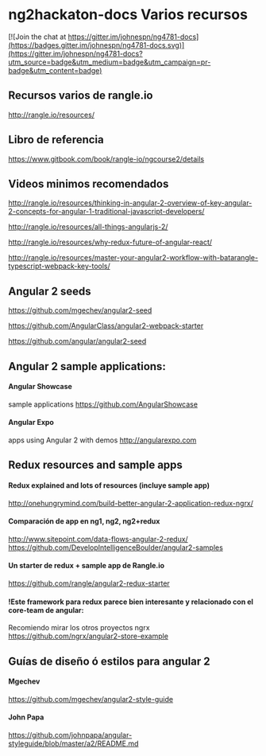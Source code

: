 # ng2hackaton-docs Varios recursos 

[![Join the chat at https://gitter.im/johnespn/ng4781-docs](https://badges.gitter.im/johnespn/ng4781-docs.svg)](https://gitter.im/johnespn/ng4781-docs?utm_source=badge&utm_medium=badge&utm_campaign=pr-badge&utm_content=badge)

## Recursos varios de rangle.io
http://rangle.io/resources/

## Libro de referencia
https://www.gitbook.com/book/rangle-io/ngcourse2/details


## Videos minimos recomendados

http://rangle.io/resources/thinking-in-angular-2-overview-of-key-angular-2-concepts-for-angular-1-traditional-javascript-developers/

http://rangle.io/resources/all-things-angularjs-2/

http://rangle.io/resources/why-redux-future-of-angular-react/

http://rangle.io/resources/master-your-angular2-workflow-with-batarangle-typescript-webpack-key-tools/

## Angular 2 seeds

https://github.com/mgechev/angular2-seed

https://github.com/AngularClass/angular2-webpack-starter

https://github.com/angular/angular2-seed

## Angular 2 sample applications:

#### Angular Showcase

sample applications
https://github.com/AngularShowcase

#### Angular Expo

apps using Angular 2 with demos
http://angularexpo.com

## Redux resources and sample apps

#### Redux explained and lots of resources (incluye sample app)
http://onehungrymind.com/build-better-angular-2-application-redux-ngrx/

#### Comparación de app en ng1, ng2, ng2+redux
http://www.sitepoint.com/data-flows-angular-2-redux/
https://github.com/DevelopIntelligenceBoulder/angular2-samples

#### Un starter de redux + sample app de Rangle.io
https://github.com/rangle/angular2-redux-starter

#### !Este framework para redux parece bien interesante y relacionado con el core-team de angular:
Recomiendo mirar los otros proyectos ngrx
https://github.com/ngrx/angular2-store-example

## Guías de diseño ó estilos para angular 2

#### Mgechev 

https://github.com/mgechev/angular2-style-guide

#### John Papa

https://github.com/johnpapa/angular-styleguide/blob/master/a2/README.md
